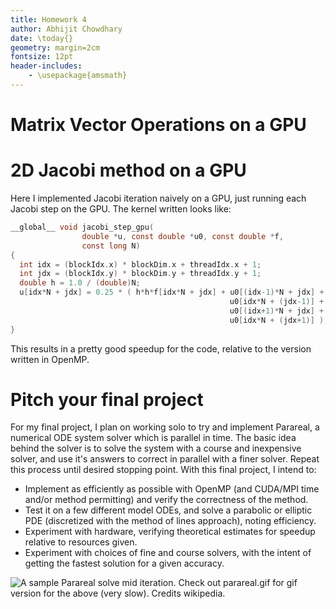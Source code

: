 ```yaml
---
title: Homework 4
author: Abhijit Chowdhary
date: \today{}
geometry: margin=2cm
fontsize: 12pt
header-includes:
    - \usepackage{amsmath}
---
```


# Matrix Vector Operations on a GPU

# 2D Jacobi method on a GPU

Here I implemented Jacobi iteration naively on a GPU, just running each Jacobi
step on the GPU. The kernel written looks like:

```c
__global__ void jacobi_step_gpu(
                double *u, const double *u0, const double *f, 
                const long N)
{
  int idx = (blockIdx.x) * blockDim.x + threadIdx.x + 1;
  int jdx = (blockIdx.y) * blockDim.y + threadIdx.y + 1;
  double h = 1.0 / (double)N;
  u[idx*N + jdx] = 0.25 * ( h*h*f[idx*N + jdx] + u0[(idx-1)*N + jdx] + 
                                                 u0[idx*N + (jdx-1)] + 
                                                 u0[(idx+1)*N + jdx] + 
                                                 u0[idx*N + (jdx+1)] );
}
```

This results in a pretty good speedup for the code, relative to the version
written in OpenMP.

# Pitch your final project

For my final project, I plan on working solo to try and implement Parareal, a
numerical ODE system solver which is parallel in time. The basic idea behind the
solver is to solve the system with a course and inexpensive solver, and use it's
answers to correct in parallel with a finer solver. Repeat this process
until desired stopping point. With this final project, I intend to:

- Implement as efficiently as possible with OpenMP (and CUDA/MPI time
    and/or method permitting) and verify the correctness of the method.
- Test it on a few different model ODEs, and solve a parabolic or elliptic
    PDE (discretized with the method of lines approach), noting efficiency.
- Experiment with hardware, verifying theoretical estimates for speedup relative
    to resources given.
- Experiment with choices of fine and course solvers, with the intent of getting
    the fastest solution for a given accuracy.

![A sample Parareal solve mid iteration. Check out parareal.gif for
gif version for the above (very slow). Credits wikipedia.](parareal.png)
